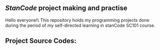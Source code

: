 ## *StanCode* project making and practise 
 Hello everyone!\ 
 This repository holds my programming projects done during the period of my self-directed learning in stanCode SC101 course.

## Project Source Codes: 
